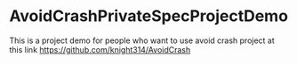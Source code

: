 # AvoidCrashPrivateSpecProjectDemo
This is a project demo for people who want to use avoid crash project at this link https://github.com/knight314/AvoidCrash
